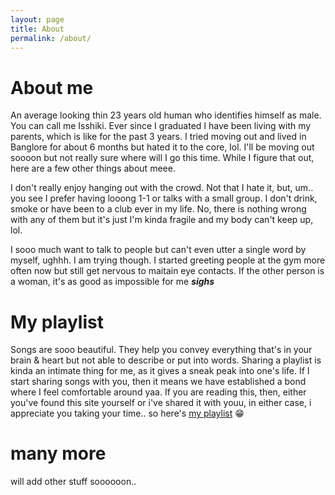 ```yaml
---
layout: page
title: About
permalink: /about/
---
```


# About me
An average looking thin 23 years old human who identifies himself as male. You can call me Isshiki. Ever since I graduated I have been living with my parents, which is like for the past 3 years. I tried moving out and lived in Banglore for about 6 months but hated it to the core, lol. I'll be moving out soooon but not really sure where will I go this time. While I figure that out, here are a few other things about meee.

I don't really enjoy hanging out with the crowd. Not that I hate it, but, um.. you see I prefer having looong 1-1 or talks with a small group. I don't drink, smoke or have been to a club ever in my life. No, there is nothing wrong with any of them but it's just I'm kinda fragile and my body can't keep up, lol.

I sooo much want to talk to people but can't even utter a single word by myself, ughhh. I am trying though. I started greeting people at the gym more often now but still get nervous to maitain eye contacts. If the other person is a woman, it's as good as impossible for me ***sighs***



# My playlist
Songs are sooo beautiful. They help you convey everything that's in your brain & heart but not able to describe or put into words. Sharing a playlist is kinda an intimate thing for me, as it gives a sneak peak into one's life. If I start sharing songs with you, then it means we have established a bond where I feel comfortable around yaa. If you are reading this, then, either you've found this site yourself or i've shared it with youu, in either case, i appreciate you taking your time.. so here's [my playlist](https://open.spotify.com/playlist/6KHBPAYBG4S6aftlgAOZBC?si=ecdaf6d4f4ae489d) 😁


# many more
will add other stuff soooooon..